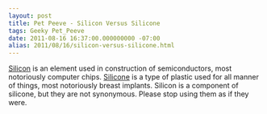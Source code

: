 ```yaml
---
layout: post
title: Pet Peeve - Silicon Versus Silicone
tags: Geeky Pet_Peeve
date: 2011-08-16 16:37:00.000000000 -07:00
alias: 2011/08/16/silicon-versus-silicone.html
---
```


[Silicon](http://en.wikipedia.org/wiki/Silicon) is an element used in construction of semiconductors, most notoriously computer chips.  [Silicone](http://en.wikipedia.org/wiki/Silicone) is a type of plastic used for all manner of things, most notoriously breast implants.  Silicon is a component of silicone, but they are not synonymous.  Please stop using them as if they were.
